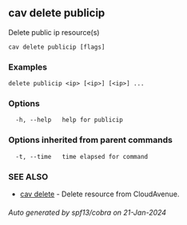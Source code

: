 ## cav delete publicip

Delete public ip resource(s)

```
cav delete publicip [flags]
```

### Examples

```
delete publicip <ip> [<ip>] [<ip>] ...
```

### Options

```
  -h, --help   help for publicip
```

### Options inherited from parent commands

```
  -t, --time   time elapsed for command
```

### SEE ALSO

* [cav delete](cav_delete.md)	 - Delete resource from CloudAvenue.

###### Auto generated by spf13/cobra on 21-Jan-2024
